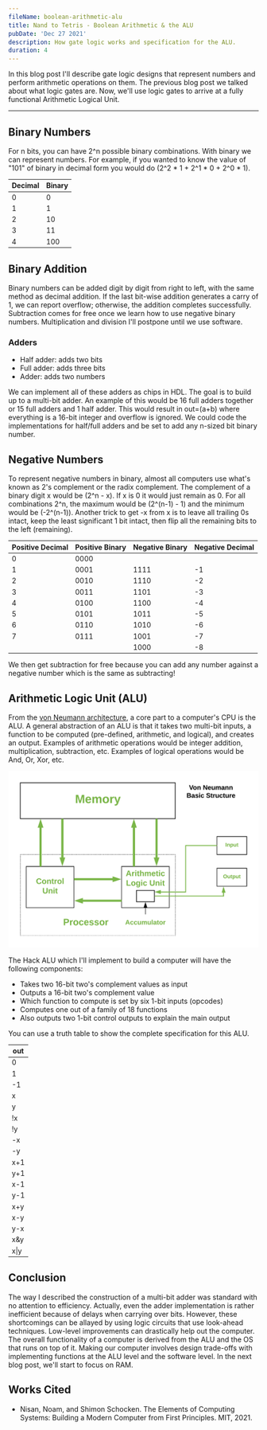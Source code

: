 ```yaml
---
fileName: boolean-arithmetic-alu
title: Nand to Tetris - Boolean Arithmetic & the ALU
pubDate: 'Dec 27 2021'
description: How gate logic works and specification for the ALU.
duration: 4
---
```


In this blog post I'll describe gate logic designs that represent numbers and perform
arithmetic operations on them. The previous blog post we talked about what logic gates are. Now, we'll use logic gates to arrive at a fully functional Arithmetic Logical Unit.

---

## Binary Numbers

For n bits, you can have 2^n possible binary combinations. With binary we can represent numbers. For example, if you wanted to know the value of "101" of binary in decimal form you would do (2^2 \* 1 + 2^1 \* 0 + 2^0 \* 1).

| Decimal | Binary |
| ------- | ------ |
| 0       | 0      |
| 1       | 1      |
| 2       | 10     |
| 3       | 11     |
| 4       | 100    |

## Binary Addition

Binary numbers can be added digit by digit from right to left, with the same method as decimal addition. If the last bit-wise addition generates a carry of 1, we can report overflow; otherwise, the addition completes successfully. Subtraction comes for free once we learn how to use negative binary numbers. Multiplication and division I'll postpone until we use software.

### Adders

- Half adder: adds two bits
- Full adder: adds three bits
- Adder: adds two numbers

We can implement all of these adders as chips in HDL. The goal is to build up to a multi-bit adder. An example of this would be 16 full adders together or 15 full adders and 1 half adder. This would result in out=(a+b) where everything is a 16-bit integer and overflow is ignored. We could code the implementations for half/full adders and be set to add any n-sized bit binary number.

## Negative Numbers

To represent negative numbers in binary, almost all computers use what's known as 2's complement or the radix complement. The complement of a binary digit x would be (2^n - x).
If x is 0 it would just remain as 0. For all combinations 2^n, the maximum would be (2^(n-1) - 1) and the minimum would be (-2^(n-1)). Another trick to get -x from x is to leave all trailing 0s intact, keep the least significant 1 bit intact, then flip all the remaining bits to the left (remaining).

| Positive Decimal | Positive Binary | Negative Binary | Negative Decimal |
| ---------------- | --------------- | --------------- | ---------------- |
| 0                | 0000            |                 |                  |
| 1                | 0001            | 1111            | -1               |
| 2                | 0010            | 1110            | -2               |
| 3                | 0011            | 1101            | -3               |
| 4                | 0100            | 1100            | -4               |
| 5                | 0101            | 1011            | -5               |
| 6                | 0110            | 1010            | -6               |
| 7                | 0111            | 1001            | -7               |
|                  |                 | 1000            | -8               |

We then get subtraction for free because you can add any number against a negative number which is the same as subtracting!

## Arithmetic Logic Unit (ALU)

From the [von Neumann architecture](https://en.wikipedia.org/wiki/Von_Neumann_architecture), a core part to a computer's CPU is the ALU. A general abstraction of an ALU is that it takes two multi-bit inputs, a function to be computed (pre-defined, arithmetic, and logical), and creates an output. Examples of arithmetic operations would be integer addition, multiplication, subtraction, etc. Examples of logical operations would be And, Or, Xor, etc.

![von Neumann architecture](../../../public/nand-tetris/von_structure.png)

The Hack ALU which I'll implement to build a computer will have the following components:

- Takes two 16-bit two's complement values as input
- Outputs a 16-bit two's complement value
- Which function to compute is set by six 1-bit inputs (opcodes)
- Computes one out of a family of 18 functions
- Also outputs two 1-bit control outputs to explain the main output

You can use a truth table to show the complete specification for this ALU.

| out  |
| ---- |
| 0    |
| 1    |
| -1   |
| x    |
| y    |
| !x   |
| !y   |
| -x   |
| -y   |
| x+1  |
| y+1  |
| x-1  |
| y-1  |
| x+y  |
| x-y  |
| y-x  |
| x&y  |
| x\|y |

## Conclusion

The way I described the construction of a multi-bit adder was standard with no attention to efficiency. Actually, even the adder implementation is rather inefficient because of delays when carrying over bits. However, these shortcomings can be allayed by using logic circuits that use look-ahead techniques. Low-level improvements can drastically help out the computer. The overall functionality of a computer is derived from the ALU and the OS that runs on top of it. Making our computer involves design trade-offs with implementing functions at the ALU level and the software level. In the next blog post, we'll start to focus on RAM.

## Works Cited

- Nisan, Noam, and Shimon Schocken. The Elements of Computing Systems: Building a Modern Computer from First Principles. MIT, 2021.
